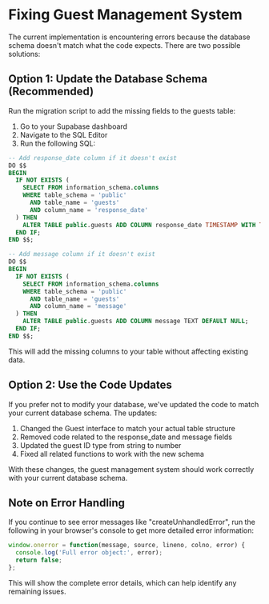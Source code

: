 # Fixing Guest Management System

The current implementation is encountering errors because the database schema doesn't match what the code expects. There are two possible solutions:

## Option 1: Update the Database Schema (Recommended)

Run the migration script to add the missing fields to the guests table:

1. Go to your Supabase dashboard
2. Navigate to the SQL Editor
3. Run the following SQL:

```sql
-- Add response_date column if it doesn't exist
DO $$
BEGIN
  IF NOT EXISTS (
    SELECT FROM information_schema.columns 
    WHERE table_schema = 'public' 
      AND table_name = 'guests' 
      AND column_name = 'response_date'
  ) THEN
    ALTER TABLE public.guests ADD COLUMN response_date TIMESTAMP WITH TIME ZONE DEFAULT NULL;
  END IF;
END $$;

-- Add message column if it doesn't exist
DO $$
BEGIN
  IF NOT EXISTS (
    SELECT FROM information_schema.columns 
    WHERE table_schema = 'public' 
      AND table_name = 'guests' 
      AND column_name = 'message'
  ) THEN
    ALTER TABLE public.guests ADD COLUMN message TEXT DEFAULT NULL;
  END IF;
END $$;
```

This will add the missing columns to your table without affecting existing data.

## Option 2: Use the Code Updates

If you prefer not to modify your database, we've updated the code to match your current database schema. The updates:

1. Changed the Guest interface to match your actual table structure
2. Removed code related to the response_date and message fields
3. Updated the guest ID type from string to number
4. Fixed all related functions to work with the new schema

With these changes, the guest management system should work correctly with your current database schema.

## Note on Error Handling

If you continue to see error messages like "createUnhandledError", run the following in your browser's console to get more detailed error information:

```javascript
window.onerror = function(message, source, lineno, colno, error) {
  console.log('Full error object:', error);
  return false;
};
```

This will show the complete error details, which can help identify any remaining issues. 